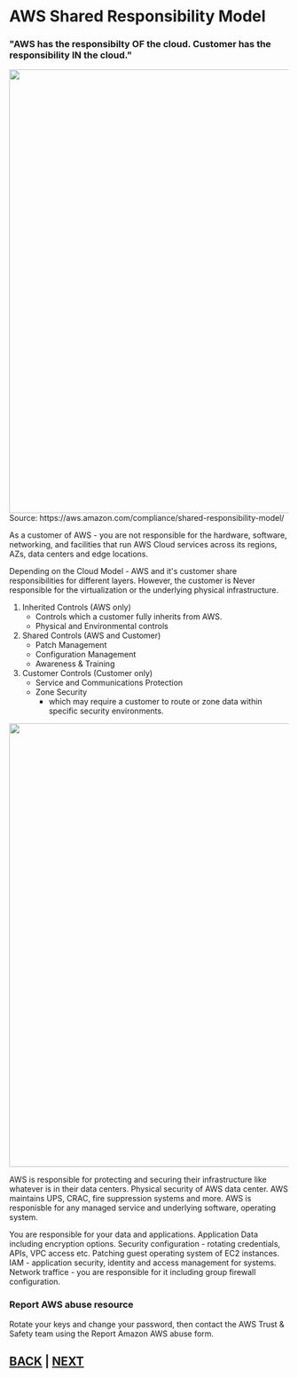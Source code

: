 # AWS Shared Responsibility Model

### "AWS has the responsibilty OF the cloud. Customer has the responsibility IN the cloud."

<img src="https://d1.awsstatic.com/security-center/Shared_Responsibility_Model_V2.59d1eccec334b366627e9295b304202faf7b899b.jpg" width="800px">
Source: https://aws.amazon.com/compliance/shared-responsibility-model/

As a customer of AWS - you are not responsible for the hardware, software, networking, and facilities that run AWS Cloud services across its regions, AZs,  data centers and edge locations.

Depending on the Cloud Model - AWS and it's customer share responsibilities for different layers. However, the customer is Never responsible for the virtualization or the underlying physical infrastructure.

1. Inherited Controls (AWS only)
    * Controls which a customer fully inherits from AWS.
    * Physical and Environmental controls
1. Shared Controls (AWS and Customer)
    * Patch Management
    * Configuration Management
    * Awareness & Training
1. Customer Controls (Customer only)
    * Service and Communications Protection
    * Zone Security
        * which may require a customer to route or zone data within specific security environments.

<img src="https://img.alicdn.com/tfs/TB1WyglO7voK1RjSZFwXXciCFXa-2305-1450.png" width="800px">


AWS is responsible for protecting and securing their infrastructure like whatever is in their data centers. Physical security of AWS data center. AWS maintains UPS, CRAC, fire suppression systems and more. AWS is responisble for any managed service and underlying software, operating system.

You are responsible for your data and applications. Application Data including encryption options. Security configuration - rotating credentials, APIs, VPC access etc. Patching guest operating system of EC2 instances. IAM - application security, identity and access management for systems. Network traffice - you are responsible for it including group firewall configuration.


### Report AWS abuse resource
Rotate your keys and change your password, then contact the AWS Trust & Safety team using the Report Amazon AWS abuse form.


##  [BACK](./05-AWS_Core_Services.md)  |  [NEXT](./03-AWS_Security_Best_Practices.md)